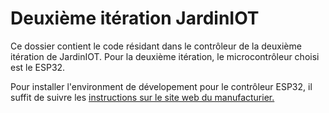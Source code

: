 # Deuxième itération JardinIOT

Ce dossier contient le code résidant dans le contrôleur de la deuxième itération
de JardinIOT. Pour la deuxième itération, le microcontrôleur choisi est le
ESP32.

Pour installer l'environment de dévelopement pour le contrôleur ESP32, il suffit
de suivre les [instructions sur le site web du manufacturier.
](https://docs.espressif.com/projects/esp-idf/en/latest/esp32/get-started/)

